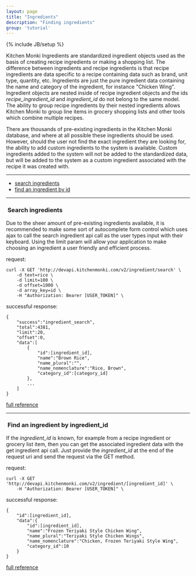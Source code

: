 ```yaml
---
layout: page
title: "Ingredients"
description: "Finding ingredients"
group: 'tutorial'
---
```

{% include JB/setup %}


Kitchen Monki Ingredients are standardized ingredient objects used as the basis of creating recipe
ingredients or making a shopping list.  The difference between ingredients and recipe ingredients is that
recipe ingredients are data specific to a recipe containing data such as brand, unit type, quantity, etc.
Ingredients are just the pure ingredient data containing the name and category of the ingredient, for
instance "Chicken Wing".  Ingredient objects are nested inside of recipe ingredient objects and the ids
*recipe_ingredient_id* and *ingredient_id* do not belong to the same model.  The ability to group
recipe ingredients by their nested ingredients allows Kitchen Monki to group line items in grocery
shopping lists and other tools which combine multiple recipes.

There are thousands of pre-existing ingredients in the Kitchen Monki database, and where at all possible
these ingredients should be used.  However, should the user not find the exact ingredient they are looking
for, the ability to add custom ingredients to the system is available.  Custom ingredients added to the
system will not be added to the standardized data, but will be added to the system as a custom ingredient
associated with the recipe it was created with.

-----------------

* [search ingredients](#search-ingredients)
* [find an ingredient by id](#get-ingredient)

-----------------


### <a id="search-ingredients">&nbsp;</a>Search ingredients

Due to the sheer amount of pre-existing ingredients available, it is recommended to make some sort of
autocomplete form control which uses ajax to call the search ingredient api call as the user types input
with their keyboard.  Using the limit param will allow your application to make choosing an ingredient
a user friendly and efficient process.

request:

	curl -X GET 'http://devapi.kitchenmonki.com/v2/ingredient/search' \
		-d text=rice \
		-d limit=100 \
		-d offset=1000 \
		-d array_key=id \
		-H "Authorization: Bearer [USER_TOKEN]" \

successful response:

	{
		"success":"ingredient_search",
		"total":4381,
		"limit":20,
		"offset":0,
		"data":[
			{
				"id":[ingredient_id],
				"name":"Brown Rice",
				"name_plural":"",
				"name_nomenclature":"Rice, Brown",
				"category_id":[category_id]
			},
			...
		]
	}

<a href="http://km.local/api_docs/console?access_token=835fede3570d6eeee08ae94c5bd64d50#29" target="blank">full reference</a>

-----------------


### <a id="get-ingredient">&nbsp;</a>Find an ingredient by ingredient_id

If the *ingredient_id* is known, for example from a recipe ingredient or grocery list item, then you can
get the associated ingredient data with the get ingredient api call.  Just provide the *ingredient_id*
at the end of the request uri and send the request via the GET method.

request:

	curl -X GET 'http://devapi.kitchenmonki.com/v2/ingredient/[ingredient_id]' \
		-H "Authorization: Bearer [USER_TOKEN]" \

successful response:

	{
		"id":[ingredient_id],
		"data":{
			"id":[ingredient_id],
			"name":"Frozen Teriyaki Style Chicken Wing",
			"name_plural":"Teriyaki Style Chicken Wings",
			"name_nomenclature":"Chicken, Frozen Teriyaki Style Wing",
			"category_id":10
		}
	}

<a href="http://km.local/api_docs/console?access_token=835fede3570d6eeee08ae94c5bd64d50#28" target="blank">full reference</a>



